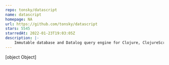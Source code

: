 ```yaml
---
repo: tonsky/datascript
name: datascript
homepage: NA
url: https://github.com/tonsky/datascript
stars: 5545
starredAt: 2022-01-23T19:03:05Z
description: |-
    Immutable database and Datalog query engine for Clojure, ClojureScript and JS
---
```


[object Object]
